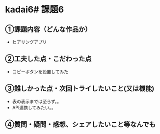 # kadai6# 課題6

## ①課題内容（どんな作品か）
- ヒアリングアプリ

## ②工夫した点・こだわった点
- コピーボタンを設置してみた

## ③難しかった点・次回トライしたいこと(又は機能)
- 表の表示までは至らず。。
- API連携してみたい。。

## ④質問・疑問・感想、シェアしたいこと等なんでも

